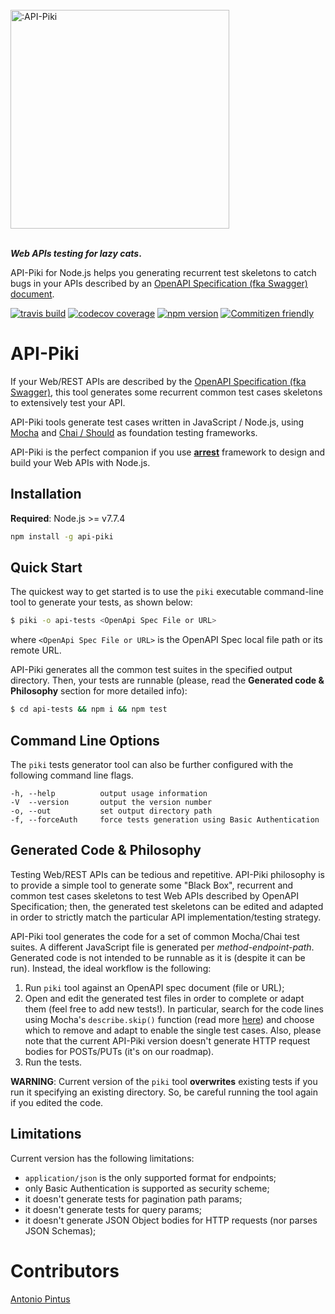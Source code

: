 <br />
<a href="https://github.com/vivocha/api-piki"><img alt=":API-Piki" src="https://www.pintux.it/img/api-piki.png" width=350px/></a>
<br /><br />

**_Web APIs testing for lazy cats_.**<br/>

API-Piki for Node.js helps you generating recurrent test skeletons to catch bugs in your APIs described by an [OpenAPI Specification (fka Swagger) document](http://swagger.io/specification/).


[![travis build](https://img.shields.io/travis/vivocha/api-piki.svg)](https://travis-ci.org/vivocha/api-piki)
[![codecov coverage](https://img.shields.io/codecov/c/github/vivocha/api-piki.svg)](https://codecov.io/gh/vivocha/api-piki)
[![npm version](https://img.shields.io/npm/v/api-piki.svg)](https://www.npmjs.com/package/api-piki)
[![Commitizen friendly](https://img.shields.io/badge/commitizen-friendly-brightgreen.svg)](http://commitizen.github.io/cz-cli/)


# API-Piki
If your Web/REST APIs are described by the [OpenAPI Specification (fka Swagger)](http://swagger.io/specification/), this tool generates some recurrent common test cases skeletons to extensively test your API.

API-Piki tools generate test cases written in JavaScript / Node.js, using [Mocha](https://mochajs.org/chai
) and [Chai / Should](http://chaijs.com) as foundation testing frameworks.

API-Piki is the perfect companion if you use **[arrest](https://www.npmjs.com/package/arrest)** framework to design and build your Web APIs with Node.js.


## Installation

**Required**: Node.js >= v7.7.4

```sh
npm install -g api-piki
```

## Quick Start
The quickest way to get started is to use the `piki` executable command-line tool to generate your tests, as shown below:

```bash
$ piki -o api-tests <OpenApi Spec File or URL>
```
where `<OpenApi Spec File or URL>` is the OpenAPI Spec local file path or its remote URL.

API-Piki generates all the common test suites in the specified output directory. Then, your tests are runnable (please, read the **Generated code & Philosophy** section for more detailed info):

```bash
$ cd api-tests && npm i && npm test
```

## Command Line Options

The `piki` tests generator tool can also be further configured with the following command line flags.

    -h, --help          output usage information
    -V  --version       output the version number
    -o, --out           set output directory path   
    -f, --forceAuth     force tests generation using Basic Authentication 


## Generated Code & Philosophy
Testing Web/REST APIs can be tedious and repetitive.
API-Piki philosophy is to provide a simple tool to generate some "Black Box", recurrent and common test cases skeletons to test Web APIs described by OpenAPI Specification; then, the generated test skeletons can be edited and adapted in order to strictly match the particular API implementation/testing strategy.

API-Piki tool generates the code for a set of common Mocha/Chai test suites. A different JavaScript file is generated per _method-endpoint-path_.
Generated code is not intended to be runnable as it is (despite it can be run). Instead, the ideal workflow is the following:

1. Run `piki` tool against an OpenAPI spec document (file or URL);
2. Open and edit the generated test files in order to complete or adapt them (feel free to add new tests!). In particular, search for the code lines using Mocha's `describe.skip()` function (read more [here](https://mochajs.org/#inclusive-tests)) and choose which to remove and adapt to enable the single test cases. Also, please note that the current API-Piki version doesn't generate HTTP request bodies for POSTs/PUTs (it's on our roadmap).
3. Run the tests.

**WARNING**: Current version of the `piki` tool **overwrites** existing tests if you run it specifying an existing directory. So, be careful running the tool again if you edited the code.

## Limitations
Current version has the following limitations:

- `application/json` is the only supported format for endpoints;
- only Basic Authentication is supported as security scheme;
- it doesn't generate tests for pagination path params;
- it doesn't generate tests for query params;
- it doesn't generate JSON Object bodies for HTTP requests (nor parses JSON Schemas);

# Contributors

[Antonio Pintus](https://github.com/pintux) 
